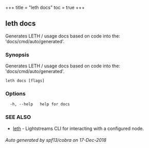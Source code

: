 +++
title = "leth docs"
toc = true
+++
## leth docs

Generates LETH / usage docs based on code into the: 'docs/cmd/auto/generated'.

### Synopsis

Generates LETH / usage docs based on code into the: 'docs/cmd/auto/generated'.

```
leth docs [flags]
```

### Options

```
  -h, --help   help for docs
```

### SEE ALSO

* [leth](/04.cli-docs/leth/)	 - Lightstreams CLI for interacting with a configured node.

###### Auto generated by spf13/cobra on 17-Dec-2018
